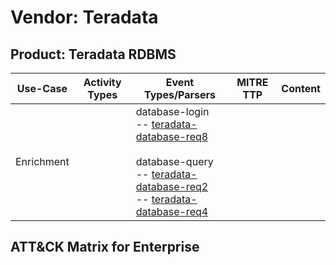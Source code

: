 Vendor: Teradata
================
Product: Teradata RDBMS
-----------------------
|  Use-Case  | Activity Types | Event Types/Parsers                                                                                                                                                                                                                                                                                    | MITRE TTP | Content |
|:----------:| -------------- | ------------------------------------------------------------------------------------------------------------------------------------------------------------------------------------------------------------------------------------------------------------------------------------------------------ | --------- | ------- |
| Enrichment |                |  database-login<br> -- [teradata-database-req8](../Parsers/parserContent_teradata-database-req8.md)<br><br> database-query<br> -- [teradata-database-req2](../Parsers/parserContent_teradata-database-req2.md)<br> -- [teradata-database-req4](../Parsers/parserContent_teradata-database-req4.md)<br> |           |         |

ATT&CK Matrix for Enterprise
----------------------------

